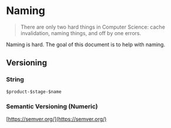 # Naming

> There are only two hard things in Computer Science: cache invalidation, naming things, and off by one errors.

Naming is hard. The goal of this document is to help with naming.

## Versioning

### String

```text
$product-$stage-$name
```

### Semantic Versioning \(Numeric\)

[https://semver.org/](https://semver.org/)

